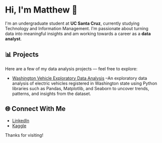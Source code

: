 # Hi, I'm Matthew 👋

I'm an undergraduate student at **UC Santa Cruz**, currently studying Technology and Information Management. I'm passionate about turning data into meaningful insights and am working towards a career as a **data analyst**.

## 📊 Projects

Here are a few of my data analysis projects — feel free to explore:

- [Washington Vehicle Exploratory Data Analysis](https://github.com/matthewcendana/Washington_Electric_Vehicle_Analysis) –An exploratory data analysis of electric vehicles registered in Washington state using Python libraries such as Pandas, Matplotlib, and Seaborn to uncover trends, patterns, and insights from the dataset.


## 🌐 Connect With Me

- [LinkedIn](https://www.linkedin.com/in/matthew-cendana/)  
- [Kaggle](https://www.kaggle.com/matthewcendana)

Thanks for visiting!
